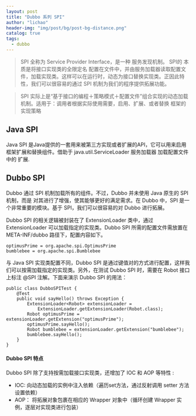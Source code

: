 ```yaml
---
layout: post
title: "Dubbo 系列 SPI"
author: "lichao"
header-img: "img/post/bg/post-bg-distance.png"
catalog: true
tags:
  - dubbo
---
```


> SPI 全称为 Service Provider Interface，是一种 服务发现机制。 SPI的 本质是将接口实现类的全限定名 配置在文件中，并由服务加载器读取配置文件，加载实现类。这样可以在运行时，动态为接口替换实现类。正因此特性，我们可以很容易的通过 SPI 机制为我们的程序提供拓展功能。

> SPI 实际上是“基于接口的编程＋策略模式＋配置文件”组合实现的动态加载机制。适用于：调用者根据实际使用需要，启用、扩展、或者替换 框架的实现策略

## Java SPI
Java SPI 是Java提供的一套用来被第三方实现或者扩展的API，它可以用来启用框架扩展和替换组件。借助于 java.util.ServiceLoader 服务加载器 加载配置文件中的 扩展.

## Dubbo SPI 
Dubbo 通过 SPI 机制加载所有的组件。不过，Dubbo 并未使用 Java 原生的 SPI 机制，而是 对其进行了增强，使其能够更好的满足需求。在 Dubbo 中，SPI 是一个非常重要的模块。基于 SPI，我们可以很容易的对 Dubbo 进行拓展。

Dubbo SPI 的相关逻辑被封装在了 ExtensionLoader 类中，通过 ExtensionLoader 可以加载指定的实现类。Dubbo SPI 所需的配置文件需放置在 META-INF/dubbo 路径下，配置内容如下。

```
optimusPrime = org.apache.spi.OptimusPrime
bumblebee = org.apache.spi.Bumblebee
```

与 Java SPI 实现类配置不同，Dubbo SPI 是通过键值对的方式进行配置，这样我们可以按需加载指定的实现类。另外，在测试 Dubbo SPI 时，需要在 Robot 接口上标注 @SPI 注解。下面来演示 Dubbo SPI 的用法：

```
public class DubboSPITest {
    @Test
    public void sayHello() throws Exception {
        ExtensionLoader<Robot> extensionLoader = 
            ExtensionLoader.getExtensionLoader(Robot.class);
        Robot optimusPrime = extensionLoader.getExtension("optimusPrime");
        optimusPrime.sayHello();
        Robot bumblebee = extensionLoader.getExtension("bumblebee");
        bumblebee.sayHello();
    }
}
```

#### Dubbo SPI 特点
Dubbo SPI 除了支持按需加载接口实现类，还增加了 IOC 和 AOP 等特性 :
* IOC: 向动态加载的实例中注入依赖（遍历set方法，通过反射调用 setter 方法设置依赖）
* AOP： 将拓展对象包裹在相应的 Wrapper 对象中（循环创建 Wrapper 实例，逐层对实现类进行包装）
